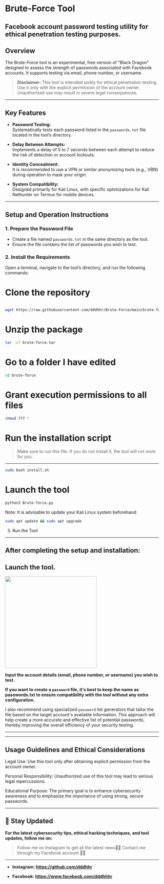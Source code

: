 # Brute-Force Tool

 ## Facebook account password testing utility for ethical penetration testing purposes.


## Overview

The Brute-Force tool is an experimental, free version of "Black Dragon" designed to assess the strength of passwords associated with Facebook accounts. It supports testing via email, phone number, or username.

> **Disclaimer:** This tool is intended solely for ethical penetration testing. Use it only with the explicit permission of the account owner. Unauthorized use may result in severe legal consequences.

---

## Key Features

- **Password Testing:**  
  Systematically tests each password listed in the `passwords.txt` file located in the tool’s directory.

- **Delay Between Attempts:**  
  Implements a delay of 5 to 7 seconds between each attempt to reduce the risk of detection or account lockouts.

- **Identity Concealment:**  
  It is recommended to use a VPN or similar anonymizing tools (e.g., VBN) during operation to mask your origin.

- **System Compatibility:**  
  Designed primarily for Kali Linux, with specific optimizations for Kali Nethunter on Termux for mobile devices.

---

## Setup and Operation Instructions

### 1. Prepare the Password File

- Create a file named `passwords.txt` in the same directory as the tool.
- Ensure the file contains the list of passwords you wish to test.

### 2. Install the Requirements

Open a terminal, navigate to the tool’s directory, and run the following commands:


# Clone the repository
```bash

wget https://raw.githubusercontent.com/dddhhr/Brute-Force/main/brute-force.tar

```



# Unzip the package
```bash
tar -xf brute-force.tar
```
# Go to a folder I have edited 
```bash
cd brute-force
```
# Grant execution permissions to all files

```bash
chmod 777 *
```

# Run the installation script

> Make sure to run this file. If you do not install it,
the tool will not work for you. 
---
```bash
sudo bash install.sh
```

# Launch the tool
```bash
python3 Brute-force.py
```

Note: It is advisable to update your Kali Linux system beforehand:
```bash
sudo apt update && sudo apt upgrade
```

3. Run the Tool
---
After completing the setup and installation:
---
Launch the tool.
---

<img src="https://raw.githubusercontent.com/dddhhr/Brute-Force/main/nethunter.kex.jpg" width="300">

**Input the account details (email, phone number, or username) you wish to test.**

**If you want to create a `password` file, it's best to keep the name as passwords.txt to ensure compatibility with the tool without any extra configuration.**

I also recommend using specialized `password` list generators that tailor the file based on the target account's available information. This approach will help create a more accurate and effective list of potential passwords, thereby improving the overall efficiency of your security testing.

---


---

Usage Guidelines and Ethical Considerations
---
Legal Use:
Use this tool only after obtaining explicit permission from the account owner.

Personal Responsibility:
Unauthorized use of this tool may lead to serious legal repercussions.

Educational Purpose:
The primary goal is to enhance cybersecurity awareness and to emphasize the importance of using strong, secure passwords.



---

## 📍 Stay Updated 

**For the latest cybersecurity tips, ethical hacking techniques, and tool updates, follow me on:**
>  Follow me on Instagram to get all the latest news👨‍💻
> Contact me through my Facebook account 👨‍💻
--- 
- **Instagram: https://github.com/dddhhr**

- **Facebook: https://www.facebook.com/dddhhhr**










